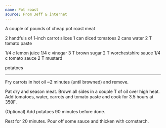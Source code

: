 ```yaml
---
name: Pot roast
source: From Jeff & internet
---
```


A couple of pounds of cheap pot roast meat

2 handfuls of 1-inch carrot slices
1 can diced tomatoes
2 cans water
2 T tomato paste

1/4 c lemon juice
1/4 c vinegar
3 T brown sugar
2 T worchestshire sauce
1/4 c tomato sauce
2 T mustard

potatoes

---

Fry carrots in hot oil ~2 minutes (until browned) and remove. 

Pat dry and season meat.  Brown all sides in a couple T of oil over high heat.  Add tomatoes, water, carrots and tomato paste and cook for 3.5 hours at 350F.

(Optional) Add potatoes 90 minutes before done.

Rest for 20 minutes.  Pour off some sauce and thicken with cornstarch.

